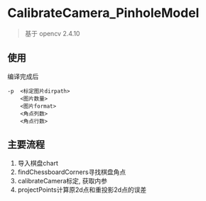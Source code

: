 # CalibrateCamera_PinholeModel
> 基于 opencv 2.4.10
## 使用
编译完成后
```
-p  <标定图片dirpath>
    <图片数量>
    <图片format>
    <角点列数>
    <角点行数>
```
## 主要流程
1. 导入棋盘chart
2. findChessboardCorners寻找棋盘角点
3. calibrateCamera标定, 获取内参
4. projectPoints计算原2d点和重投影2d点的误差